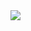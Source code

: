 <a href="https://portal.azure.com/#create/Microsoft.Template/uri/https%3A%2F%2Fgithub.com%2Fdigeler%2Fvmss%2Fblob%2Fmaster%2Fvmssexistwindows.json" target="_blank">
    <img src="http://azuredeploy.net/deploybutton.png"/>
</a>